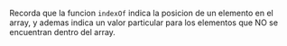 Recorda que la funcion `indexOf` indica la posicion de un elemento en el array, y ademas indica un valor particular para los elementos que NO se encuentran dentro del array.